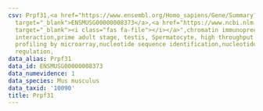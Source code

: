 ```yaml
---
csv: Prpf31,<a href="https://www.ensembl.org/Homo_sapiens/Gene/Summary?db=core;g=ENSMUSG00000008373"
  target="_blank">ENSMUSG00000008373</a>,<a href="https://www.ncbi.nlm.nih.gov/pubmed/23834426"
  target="_blank"><i class="fas fa-file"></i></a>",chromatin immunoprecipitation assay,direct
  interaction,prime adult stage, testis, Spermatocyte, high throughput transcription
  profiling by microarray,nucleotide sequence identification,nucleotide sequence identification,transcriptional
  regulation,
data_alias: Prpf31
data_id: ENSMUSG00000008373
data_numevidence: 1
data_species: Mus musculus
data_taxid: '10090'
title: Prpf31
---
```

